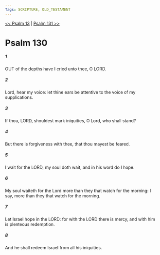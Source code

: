 ```yaml
---
Tags: SCRIPTURE, OLD_TESTAMENT
---
```


[<< Psalm 13](OLD_TESTAMENT/19_Psalms/Psalm_13.md) | [Psalm 131 >>](OLD_TESTAMENT/19_Psalms/Psalm_131.md)

# Psalm 130

##### 1
 OUT of the depths have I cried unto thee, O LORD.
##### 2
 Lord, hear my voice: let thine ears be attentive to the voice of my supplications.
##### 3
 If thou, LORD, shouldest mark iniquities, O Lord, who shall stand?
##### 4
 But there is forgiveness with thee, that thou mayest be feared.
##### 5
 I wait for the LORD, my soul doth wait, and in his word do I hope.
##### 6
 My soul waiteth for the Lord more than they that watch for the morning: I say, more than they that watch for the morning.
##### 7
 Let Israel hope in the LORD: for with the LORD there is mercy, and with him is plenteous redemption.
##### 8
 And he shall redeem Israel from all his iniquities.
